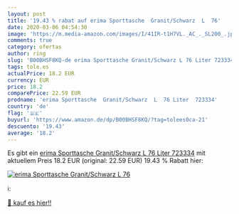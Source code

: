 ```yaml
---
layout: post
title: '19.43 % rabat auf erima Sporttasche  Granit/Schwarz  L  76'
date: 2020-03-06 04:54:30
image: 'https://m.media-amazon.com/images/I/41IR-t1H7VL._AC_._SL200_.jpg'
comments: true
category: ofertas
author: ring
slug: 'B00BHSF8KQ-de erima Sporttasche Granit/Schwarz L 76 Liter 723334'
tags: tole.es
actualPrice: 18.2 EUR
currency: EUR
price: 18.2
comparePrice: 22.59 EUR
prodname: 'erima Sporttasche  Granit/Schwarz  L  76 Liter  723334'
country: 'de'
flag: '🇩🇪'
buyurl: 'https://www.amazon.de/dp/B00BHSF8KQ/?tag=tolees0ca-21'
descuento: '19.43'
average: '18.2'
---
```


Es gibt ein [erima Sporttasche  Granit/Schwarz  L  76 Liter  723334](https://www.amazon.de/dp/B00BHSF8KQ/?tag=tolees0ca-21) mit aktuellem Preis 18.2 EUR (original: 22.59 EUR) 19.43 % Rabatt hier:

[![erima Sporttasche  Granit/Schwarz  L  76](https://m.media-amazon.com/images/I/41IR-t1H7VL._AC_._SL200_.jpg)](https://www.amazon.de/dp/B00BHSF8KQ/?tag=tolees0ca-21)

ℹ️:


[🛒 kauf es hier!!](https://www.amazon.de/dp/B00BHSF8KQ/?tag=tolees0ca-21)
